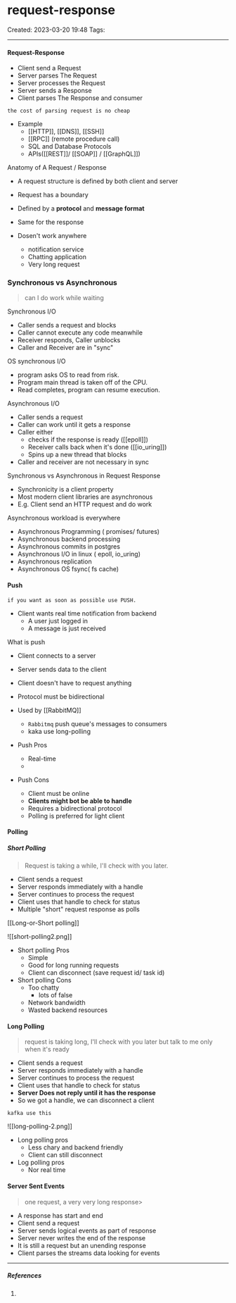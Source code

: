 # request-response
Created: 2023-03-20 19:48
Tags: 
____

#### Request-Response

* Client send a Request
* Server parses The Request
* Server processes the Request
* Server sends a Response
* Client parses The Response and consumer

```ad-note
the cost of parsing request is no cheap
```

* Example
	* [[HTTP]], [[DNS]], [[SSH]]
	* [[RPC]] (remote procedure call)
	* SQL and Database Protocols
	* APIs([[REST]]/ [[SOAP]] / [[GraphQL]])

Anatomy of A Request / Response
* A request structure is defined by both client and server
* Request has a boundary
* Defined by a __protocol__ and __message format__
* Same for the response

* Dosen't work anywhere
	* notification service
	* Chatting application
	* Very long request


### Synchronous vs Asynchronous

> can I do work while waiting

Synchronous I/O

* Caller sends a request and blocks
* Caller cannot execute any code meanwhile
* Receiver responds, Caller unblocks
* Caller and Receiver are in "sync"

OS synchronous I/O
* program asks OS to read from risk.
* Program main thread is taken off of the CPU.
* Read completes, program can resume execution.

Asynchronous I/O
* Caller sends a request
* Caller can work until it gets a response
* Caller either
	* checks if the response is ready ([[epoll]])
	* Receiver calls back when it's done ([[io_uring]])
	* Spins up a new thread that blocks
*  Caller and receiver are not necessary in sync

Synchronous vs Asynchronous in Request Response
* Synchronicity is a client property
* Most modern client libraries are asynchronous
* E.g. Client send an HTTP request and do work

Asynchronous workload is everywhere
* Asynchronous Programming ( promises/ futures)
* Asynchronous backend processing
* Asynchronous commits in postgres 
* Asynchronous I/O in linux ( epoll, io_uring)
* Asynchronous replication
* Asynchronous OS fsync( fs cache)

#### Push

```ad-note
if you want as soon as possible use PUSH.
```

* Client wants real time notification from backend
	* A user just logged in
	* A message is just received

What is push
* Client connects to a server
* Server sends data to the client
* Client doesn't have to request anything
* Protocol must be bidirectional
* Used by [[RabbitMQ]]
	* `Rabbitmq` push queue's messages to consumers
	* kaka use long-polling

* Push Pros
	* Real-time
	* 
* Push Cons
	* Client must be online
	* __Clients might bot be able to handle__
	* Requires a bidirectional protocol
	* Polling is preferred for light client

#### Polling

##### Short Polling

> Request is taking a while, I'll check with you later.

* Client sends a request
* Server responds immediately with a handle
* Server continues to process the request
* Client uses that handle to check for status
* Multiple "short" request response as polls

[[Long-or-Short polling]]

![[short-polling2.png]]

* Short polling Pros
	* Simple
	* Good for long running requests
	* Client can disconnect (save request id/ task id)
* Short polling Cons
	*  Too chatty
		* lots of false
	* Network bandwidth
	* Wasted backend resources


#### Long Polling

> request is taking long, I'll check with you later but talk to me only when it's  ready

* Client sends a request
* Server responds immediately with a handle
* Server continues to process the request
* Client uses that handle to check for status
* __Server Does not reply until it has the response__
* So we got a handle, we can disconnect a client

```ad-note
kafka use this
```

![[long-polling-2.png]]



* Long polling pros
	* Less chary and backend friendly
	* Client can still disconnect
* Log polling pros
	* Nor real time


#### Server Sent Events

> one request, a very very long response> 

* A response has start and end
* Client send a request
* Server sends logical events as part of response
* Server never writes the end of the response
* It is still a request but an unending response
* Client parses the streams data looking for events




_____
##### References
1.

